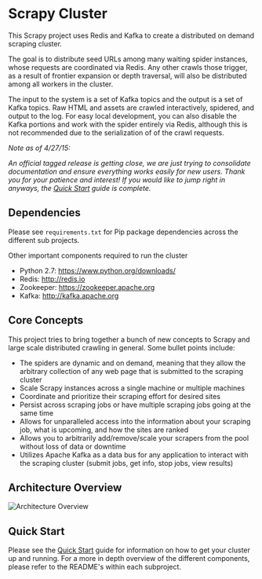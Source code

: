 # Scrapy Cluster

This Scrapy project uses Redis and Kafka to create a distributed on demand scraping cluster.

The goal is to distribute seed URLs among many waiting spider instances, whose requests are coordinated via Redis. Any other crawls those trigger, as a result of frontier expansion or depth traversal, will also be distributed among all workers in the cluster.

The input to the system is a set of Kafka topics and the output is a set of Kafka topics. Raw HTML and assets are crawled interactively, spidered, and output to the log. For easy local development, you can also disable the Kafka portions and work with the spider entirely via Redis, although this is not recommended due to the serialization of of the crawl requests.

*Note as of 4/27/15:*

*An official tagged release is getting close, we are just trying to consolidate documentation and ensure everything works easily for new users. Thank you for your patience and interest! If you would like to jump right in anyways, the [Quick Start](https://github.com/istresearch/scrapy-cluster/blob/master/Quick_Start.md) guide is complete.*

## Dependencies

Please see `requirements.txt` for Pip package dependencies across the different sub projects.

Other important components required to run the cluster

- Python 2.7: https://www.python.org/downloads/
- Redis: http://redis.io
- Zookeeper: https://zookeeper.apache.org
- Kafka: http://kafka.apache.org

## Core Concepts

This project tries to bring together a bunch of new concepts to Scrapy and large scale distributed crawling in general. Some bullet points include:

- The spiders are dynamic and on demand, meaning that they allow the arbitrary collection of any web page that is submitted to the scraping cluster
- Scale Scrapy instances across a single machine or multiple machines
- Coordinate and prioritize their scraping effort for desired sites
- Persist across scraping jobs or have multiple scraping jobs going at the same time
- Allows for unparalleled access into the information about your scraping job, what is upcoming, and how the sites are ranked
- Allows you to arbitrarily add/remove/scale your scrapers from the pool without loss of data or downtime
- Utilizes Apache Kafka as a data bus for any application to interact with the scraping cluster (submit jobs, get info, stop jobs, view results)

## Architecture Overview

![Architecture Overview](https://github.com/istresearch/scrapy-cluster/blob/master/images/ScrapyClusterArchitecture.jpg "Scrapy Cluster")

## Quick Start

Please see the [Quick Start](https://github.com/istresearch/scrapy-cluster/blob/master/Quick_Start.md) guide for information on how to get your cluster up and running. For a more in depth overview of the different components, please refer to the README's within each subproject.

